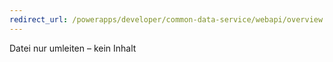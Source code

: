 ```yaml
---
redirect_url: /powerapps/developer/common-data-service/webapi/overview
---
```

Datei nur umleiten – kein Inhalt

